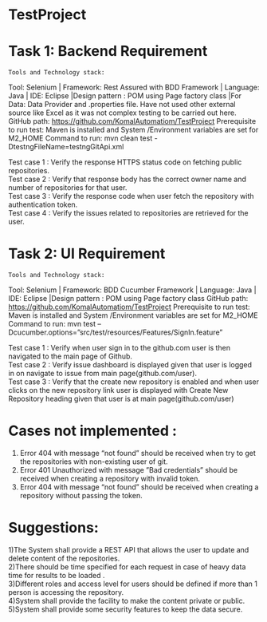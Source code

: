 # TestProject

# Task 1: Backend Requirement 
	Tools and Technology stack: 
Tool: Selenium | Framework: Rest Assured with BDD Framework | Language: Java | IDE: Eclipse |Design pattern : POM using Page factory class |For Data: Data Provider and .properties file. Have not used other external source like Excel as it was not complex testing to be carried out here.
GitHub path:  https://github.com/KomalAutomatiom/TestProject
Prerequisite to run test: Maven is installed and System /Environment variables are set for M2_HOME
Command to run: mvn clean test -DtestngFileName=testngGitApi.xml

Test case 1 :  Verify the response HTTPS status code on fetching public repositories.  
Test case 2 : Verify that response body has the correct owner name and number of repositories for that user.  
Test case 3 : Verify the response code when user fetch the repository with authentication token.  
Test case 4 : Verify the issues related to repositories are retrieved for the user.  

# Task 2: UI Requirement 
	Tools and Technology stack: 
Tool: Selenium | Framework: BDD Cucumber Framework | Language: Java | IDE: Eclipse |Design pattern : POM using Page factory class 
GitHub path:  https://github.com/KomalAutomatiom/TestProject
Prerequisite to run test: Maven is installed and System /Environment variables are set for M2_HOME
Command to run: mvn test –Dcucumber.options=”src/test/resources/Features/SignIn.feature”

Test case 1 :  Verify when user sign in to the github.com user is then navigated to the main page of Github.  
Test case 2 :  Verify  issue dashboard is displayed given that user is logged in on navigate to issue from main page(github.com/user).  
Test case 3 :   Verify that the create new repository is enabled and when user clicks on the new repository link user is displayed with Create New Repository heading given that user is at main page(github.com/user)


# Cases not implemented  :
1) Error 404 with message “not found” should be received when try to get the repositories with non-existing user of git.
2) Error 401 Unauthorized with message ”Bad credentials” should be received when creating a repository with invalid token.
3) Error 404 with message “not found” should be received when creating a repository without passing the token.


# Suggestions:  
1)The System shall provide a REST API that allows the user to update and delete content of the repositories.  
2)There should be time specified for each request in case of heavy data time for results to be loaded .  
3)Different roles and access level for users should be defined if more than 1 person is accessing the repository.  
4)System shall provide the facility to make the content private or public.  
5)System shall provide some security features to keep the data secure.  





